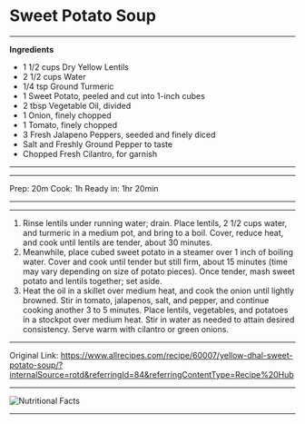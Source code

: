 # Sweet Potato Soup
***
**Ingredients**

* 1 1/2 cups Dry Yellow Lentils
* 2 1/2 cups Water
* 1/4 tsp Ground Turmeric
* 1 Sweet Potato, peeled and cut into 1-inch cubes
* 2 tbsp Vegetable Oil, divided
* 1 Onion, finely chopped
* 1 Tomato, finely chopped
* 3 Fresh Jalapeno Peppers, seeded and finely diced
* Salt and Freshly Ground Pepper to taste
* Chopped Fresh Cilantro, for garnish
***

***
Prep: 20m
Cook: 1h
Ready in: 1hr 20min
***

***
1. Rinse lentils under running water; drain. 
Place lentils, 2 1/2 cups water, and turmeric in a medium pot, and bring to a boil. 
Cover, reduce heat, and cook until lentils are tender, about 30 minutes.
2. Meanwhile, place cubed sweet potato in a steamer over 1 inch of boiling water. 
Cover and cook until tender but still firm, about 15 minutes (time may vary depending on size of potato pieces). 
Once tender, mash sweet potato and lentils together; set aside.
3. Heat the oil in a skillet over medium heat, and cook the onion until lightly browned. 
Stir in tomato, jalapenos, salt, and pepper, and continue cooking another 3 to 5 minutes. 
Place lentils, vegetables, and potatoes in a stockpot over medium heat. 
Stir in water as needed to attain desired consistency. Serve warm with cilantro or green onions.
***

Original Link: https://www.allrecipes.com/recipe/60007/yellow-dhal-sweet-potato-soup/?internalSource=rotd&referringId=84&referringContentType=Recipe%20Hub

***
![Nutritional Facts](https://i.ibb.co/82YNw15/Sweet-Potato-Soup.png)
***
